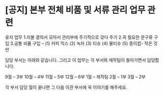 # [공지] 본부 전체 비품 및 서류 관리 업무 관련 


유지 업무
1.지불 결의서 모아서 관리부에 주기적으로 갖다 주기
2.꼭 필요한 문구류 구입 
3.공통 비품 구입 – (1) 커피 믹스 (2) 녹차 (3) 티슈 (4) 물티슈 (5) 종이컵- 작은 것만

담당 부서는 아래와 같습니다. 
그리고 이 업무는 각 부서와 제작팀이 돌아가면서 담당합니다. 

9월 – 3부
10월 – 4부
11월 – 5부
12월 – 6부
1월 – 제작팀
2월 – 1부
3월 – 2부

각 부서 담당 월이 끝나면 그 다음 이관 부서에 꼭 이야기를 해주세요. 
